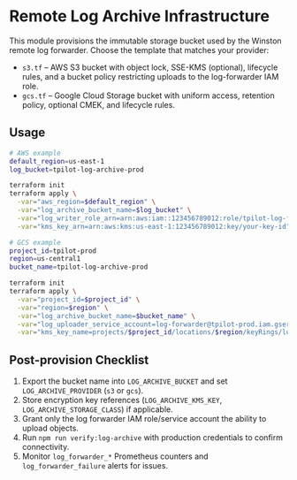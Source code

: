 # Remote Log Archive Infrastructure

This module provisions the immutable storage bucket used by the Winston remote log forwarder. Choose the template that matches your provider:

- `s3.tf` – AWS S3 bucket with object lock, SSE-KMS (optional), lifecycle rules, and a bucket policy restricting uploads to the log-forwarder IAM role.
- `gcs.tf` – Google Cloud Storage bucket with uniform access, retention policy, optional CMEK, and lifecycle rules.

## Usage

```bash
# AWS example
default_region=us-east-1
log_bucket=tpilot-log-archive-prod

terraform init
terraform apply \
  -var="aws_region=$default_region" \
  -var="log_archive_bucket_name=$log_bucket" \
  -var="log_writer_role_arn=arn:aws:iam::123456789012:role/tpilot-log-forwarder" \
  -var="kms_key_arn=arn:aws:kms:us-east-1:123456789012:key/your-key-id"
```

```bash
# GCS example
project_id=tpilot-prod
region=us-central1
bucket_name=tpilot-log-archive-prod

terraform init
terraform apply \
  -var="project_id=$project_id" \
  -var="region=$region" \
  -var="log_archive_bucket_name=$bucket_name" \
  -var="log_uploader_service_account=log-forwarder@tpilot-prod.iam.gserviceaccount.com" \
  -var="kms_key_name=projects/$project_id/locations/$region/keyRings/logs/cryptoKeys/archive"
```

## Post-provision Checklist

1. Export the bucket name into `LOG_ARCHIVE_BUCKET` and set `LOG_ARCHIVE_PROVIDER` (`s3` or `gcs`).
2. Store encryption key references (`LOG_ARCHIVE_KMS_KEY`, `LOG_ARCHIVE_STORAGE_CLASS`) if applicable.
3. Grant only the log forwarder IAM role/service account the ability to upload objects.
4. Run `npm run verify:log-archive` with production credentials to confirm connectivity.
5. Monitor `log_forwarder_*` Prometheus counters and `log_forwarder_failure` alerts for issues.

